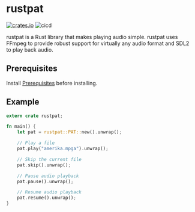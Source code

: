 # rustpat
[![crates.io](https://img.shields.io/crates/v/rustpat.svg)](https://crates.io/crates/rustpat)
![cicd](https://github.com/tnewman/pat/workflows/PAT%20CI/CD/badge.svg)

rustpat is a Rust library that makes playing audio simple. rustpat uses FFmpeg to provide 
robust support for virtually any audio format and SDL2 to play back audio.

## Prerequisites
Install [Prerequisites](https://github.com/tnewman/pat#Prerequisites) before installing.

## Example
```rust
extern crate rustpat;

fn main() {
    let pat = rustpat::PAT::new().unwrap();

    // Play a file
    pat.play("amerika.mpga").unwrap();

    // Skip the current file
    pat.skip().unwrap();

    // Pause audio playback
    pat.pause().unwrap();

    // Resume audio playback
    pat.resume().unwrap();
}
```
